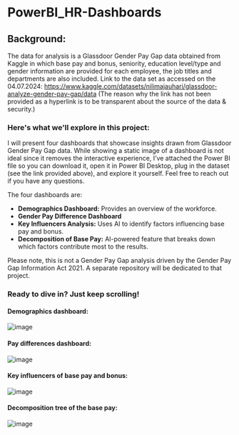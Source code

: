 # PowerBI_HR-Dashboards

## Background: 
The data for analysis is a Glassdoor Gender Pay Gap data obtained from Kaggle in which base pay and bonus, seniority, education level/type and gender information are provided for each employee, the job titles and departments are also included.
Link to the data set as accessed on the 04.07.2024: https://www.kaggle.com/datasets/nilimajauhari/glassdoor-analyze-gender-pay-gap/data 
(The reason why the link has not been provided as a hyperlink is to be transparent about the source of the data & security.)

### **Here's what we'll explore in this project:**

I will present four dashboards that showcase insights drawn from Glassdoor Gender Pay Gap data. While showing a static image of a dashboard is not ideal since it removes the interactive experience, I’ve attached the Power BI file so you can download it, open it in Power BI Desktop, plug in the dataset (see the link provided above), and explore it yourself. Feel free to reach out if you have any questions.

The four dashboards are:
 - 	**Demographics Dashboard:** Provides an overview of the workforce.
 - 	**Gender Pay Difference Dashboard**
 - 	**Key Influencers Analysis:** Uses AI to identify factors influencing base pay and bonus.
 - 	**Decomposition of Base Pay:** AI-powered feature that breaks down which factors contribute most to the results.

Please note, this is not a Gender Pay Gap analysis driven by the Gender Pay Gap Information Act 2021. A separate repository will be dedicated to that project.

### Ready to dive in? Just keep scrolling!

#### Demographics dashboard:
![image](https://github.com/user-attachments/assets/391769a6-a170-4158-812f-4dee15637f2c)



#### Pay differences dashboard:
![image](https://github.com/user-attachments/assets/6cc34df1-39ec-4d39-ac77-ce8fcc8520a5)


#### Key influencers of base pay and bonus:
![image](https://github.com/user-attachments/assets/d0a3b448-9bce-4561-a894-67c8d39eec2b)


#### Decomposition tree of the base pay:
![image](https://github.com/user-attachments/assets/9b7b7362-c1b7-4b48-8164-6c90db4f7ad1)
